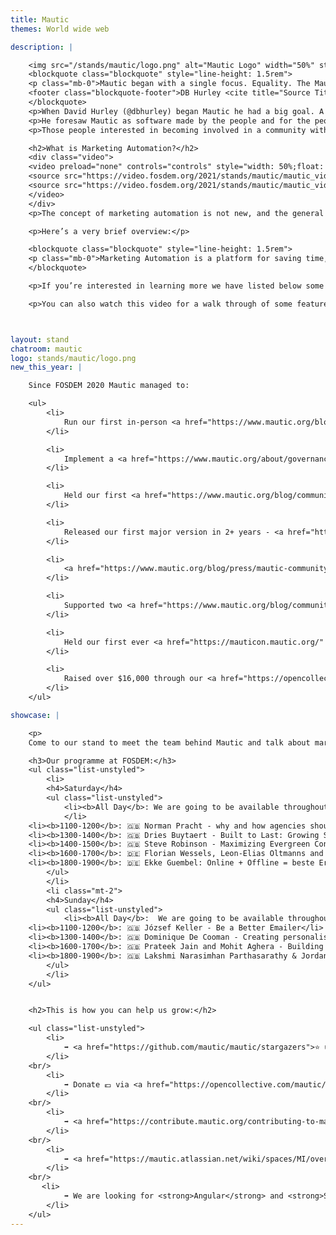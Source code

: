 ```yaml
---
title: Mautic
themes: World wide web

description: |

    <img src="/stands/mautic/logo.png" alt="Mautic Logo" width="50%" style="float:right"/>
    <blockquote class="blockquote" style="line-height: 1.5rem">
    <p class="mb-0">Mautic began with a single focus. Equality. The Mautic Community believes in giving every person the power to understand, manage, and grow their business or organisation. Mautic is focused on helping this belief become a reality by getting powerful Open Source marketing automation software into the hands of everyone.</p>
    <footer class="blockquote-footer">DB Hurley <cite title="Source Title">Founder, Mautic</cite></footer> 
    </blockquote>
    <p>When David Hurley (@dbhurley) began Mautic he had a big goal. A plan to move horizons, and change the world.</p>
    <p>He foresaw Mautic as software made by the people and for the people and as such the community became a top priority and integral part.</p>
    <p>Those people interested in becoming involved in a community with a vision to change the world should consider getting involved in Mautic. People are the priority. Equality is the goal.</p>

    <h2>What is Marketing Automation?</h2>
    <div class="video">
    <video preload="none" controls="controls" style="width: 50%;float: left;padding-right: 20px;" poster="/stands/mautic/thumbnail.png">
    <source src="https://video.fosdem.org/2021/stands/mautic/mautic_video1.mp4" type="video/mp4;">
    <source src="https://video.fosdem.org/2021/stands/mautic/mautic_video1.webm" type="video/webm;">
    </video>
    </div>
    <p>The concept of marketing automation is not new, and the general idea of automated marketing is one which most are familiar with, though the terminology may be different.</p>

    <p>Here’s a very brief overview:</p>

    <blockquote class="blockquote" style="line-height: 1.5rem">
    <p class="mb-0">Marketing Automation is a platform for saving time, eliminating errors, and improving efficiency for a wide range of marketing tasks across multiple channels.</p>
    </blockquote>

    <p>If you’re interested in learning more we have listed below some excellent resources available which give more background information to get you started.</p>

    <p>You can also watch this video for a walk through of some features that Mautic offers.</p>



layout: stand
chatroom: mautic
logo: stands/mautic/logo.png
new_this_year: |

    Since FOSDEM 2020 Mautic managed to:

    <ul>
        <li>
            Run our first in-person <a href="https://www.mautic.org/blog/community/first-mautic-community-summit-a-great-success" target="_blank">community summit</a> at Contribution Day following DrupalCon Amsterdam 2020,
        </li>

        <li>
            Implement a <a href="https://www.mautic.org/about/governance" target="_blank">governance model</a> and build a structure of community-led teams who are driving the product and community forward,
        </li>

        <li>
            Held our first <a href="https://www.mautic.org/blog/community/everything-you-need-know-about-mautic-community-sprint-online-6-7-april-2020" target="_blank">online sprint</a> with over 60 registrations and 40+ people making contributions including development, testing, documentation and marketing,
        </li>

        <li>
            Released our first major version in 2+ years - <a href="https://www.mautic.org/blog/community/mautic-3-building-stable-foundations" target="_blank">Mautic 3.0</a> - updating to support Symfony 3 and overhauling the codebase, with over 4,000 files being touches in the process - the biggest update in Mautic's lifetime!
        </li>

        <li>
            <a href="https://www.mautic.org/blog/press/mautic-community-introduces-multiple-major-improvements" target="_blank">Welcomed Ruth Cheesley as full-time Project Lead</a> and introduced a time-based release cadence alongside several other significant improvements,
        </li>

        <li>
            Supported two <a href="https://www.mautic.org/blog/community/two-projects-selected-work-mautic-google-season-docs-project" target="_blank">Google Season of Docs projects</a>,
        </li>

        <li>
            Held our first ever <a href="https://mauticon.mautic.org/" target="_blank">world conference</a> with over 300 registrations, six tracks running simultaneously throughout the day, 17 sponsors, 51 speakers and 65 sessions across seven languages!
        </li>

        <li>
            Raised over $16,000 through our <a href="https://opencollective.com/mautic" target="_blank">Open Collective</a> and <a href="https://github.com/sponsors/mautic/">Github Sponsors</a>!
        </li>
    </ul>

showcase: |

    <p>
    Come to our stand to meet the team behind Mautic and talk about marketing automation, open marketing, getting started with Mautic, developing and building integrations with Mautic and anything else you would like to chat about!<p>

    <h3>Our programme at FOSDEM:</h3>
    <ul class="list-unstyled">
        <li>
        <h4>Saturday</h4>
        <ul class="list-unstyled">
            <li><b>All Day</b>: We are going to be available throughout the day to answer any questions and will be running a series of live and pre-recorded talks on a range of topics!
            </li>
    <li><b>1100-1200</b>: 🇬🇧 Norman Pracht - why and how agencies should use marketing automation</li>
    <li><b>1300-1400</b>: 🇬🇧 Dries Buytaert - Built to Last: Growing Sustainable Open Source Communities</li>
    <li><b>1400-1500</b>: 🇬🇧 Steve Robinson - Maximizing Evergreen Content with Mautic</li>
    <li><b>1600-1700</b>: 🇩🇪 Florian Wessels, Leon-Elias Oltmanns and Lamin Njie - Mautic und TYPO3 - Eine unsichtbare Verbindung</li>
    <li><b>1800-1900</b>: 🇩🇪 Ekke Guembel: Online + Offline = beste Erfolgsrate. Postkarten in Mautic-Kampagnen</li>
        </ul>
        </li>
        <li class="mt-2">
        <h4>Sunday</h4>
        <ul class="list-unstyled">
            <li><b>All Day</b>:  We are going to be available throughout the day to answer any questions and will be running a series of live and pre-recorded talks on a range of topics!</li>
    <li><b>1100-1200</b>: 🇬🇧 József Keller - Be a Better Emailer</li>
    <li><b>1300-1400</b>: 🇬🇧 Dominique De Cooman - Creating personalised digital experiences with Mautic</li>
    <li><b>1600-1700</b>: 🇬🇧 Prateek Jain and Mohit Aghera - Building Personalised Chatbots With Mautic</li>
    <li><b>1800-1900</b>: 🇬🇧 Lakshmi Narasimhan Parthasarathy & Jordan Ryan - High Availability Mautic</li>
        </ul>
        </li>
    </ul>


    <h2>This is how you can help us grow:</h2>

    <ul class="list-unstyled">
        <li>
            ➡️ <a href="https://github.com/mautic/mautic/stargazers">⭐ us on GitHub</a>
        </li>
    <br/>
        <li>
            ➡️ Donate 💶 via <a href="https://opencollective.com/mautic/donate">Open Collective</a> or <a href="https://github.com/sponsors/mautic/">Github Sponsors from as little as $5
        </li>
    <br/>
        <li>
            ➡️ <a href="https://contribute.mautic.org/contributing-to-mautic">Become a contributor</a>
        </li>
    <br/>
        <li>
            ➡️ <a href="https://mautic.atlassian.net/wiki/spaces/MI/overview">Join one of our Strategic Initiative projects</a>
        </li>
    <br/>
       <li>
            ➡️ We are looking for <strong>Angular</strong> and <strong>Symfony</strong> developers in addition to folk with <strong>UI/UX expertise</strong> to help with our <a href="https://mautic.atlassian.net/wiki/spaces/MI/pages/324436029/Mautic+Next+Generation" target="_blank">Next Generation project</a> - we are in the early stages of planning a major re-write Mautic on API Platform / Symfony 5 with a React front-end, optimised for scale and usability.  Watch <a href="https://www.youtube.com/watch?v=A8iW7LbRqtA" target="_blank">Alan Hartless' talk</a> for more details.
        </li>
    </ul>
---
```

